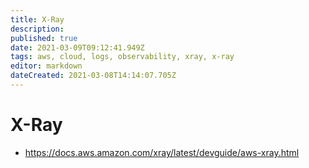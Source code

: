 ```yaml
---
title: X-Ray
description: 
published: true
date: 2021-03-09T09:12:41.949Z
tags: aws, cloud, logs, observability, xray, x-ray
editor: markdown
dateCreated: 2021-03-08T14:14:07.705Z
---
```


# X-Ray
- https://docs.aws.amazon.com/xray/latest/devguide/aws-xray.html